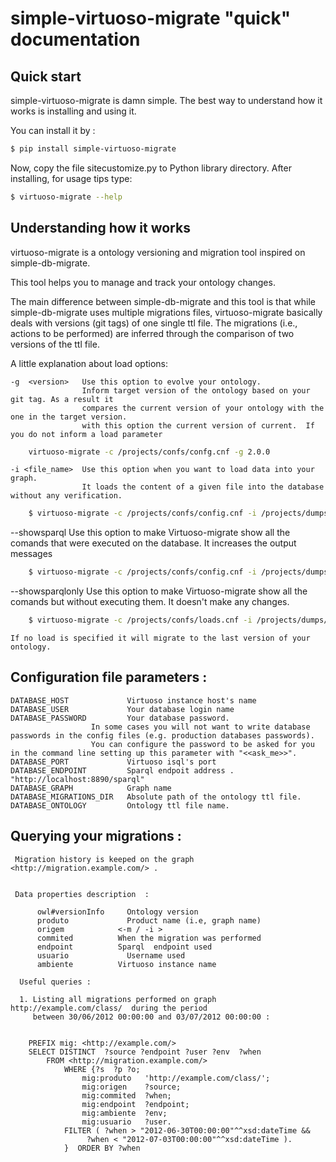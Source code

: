 # simple-virtuoso-migrate "quick" documentation 


## Quick start

simple-virtuoso-migrate is damn simple. The best way to understand how it works is installing and using it.

You can install it by :

```bash
$ pip install simple-virtuoso-migrate
```

Now, copy the file sitecustomize.py to Python library directory. After installing, for usage tips type:

```bash
$ virtuoso-migrate --help
```

## Understanding how it works

virtuoso-migrate is a ontology versioning and migration tool inspired on simple-db-migrate.

This tool helps you to manage and track your ontology changes.

The main difference between simple-db-migrate and this tool is that while simple-db-migrate uses multiple migrations files, virtuoso-migrate basically deals with versions (git tags) of one single ttl file. The migrations (i.e.,  actions to be performed) are inferred through the comparison of two versions of the ttl file.

A little explanation about load options:

    -g  <version>   Use this option to evolve your ontology.
                    Inform target version of the ontology based on your git tag. As a result it 
                    compares the current version of your ontology with the one in the target version.
                    with this option the current version of current.  If you do not inform a load parameter

```bash
    virtuoso-migrate -c /projects/confs/confg.cnf -g 2.0.0
```

    -i <file_name>  Use this option when you want to load data into your graph.
                    It loads the content of a given file into the database without any verification.

```bash
    $ virtuoso-migrate -c /projects/confs/config.cnf -i /projects/dumps/load.ttl
```

   --showsparql    Use this option to make Virtuoso-migrate show all the comands that
                   were executed on the database. It increases the output messages

```bash
    $ virtuoso-migrate -c /projects/confs/config.cnf -i /projects/dumps/load.ttl --showsparql
```

   --showsparqlonly Use this option to make Virtuoso-migrate show all the comands but without executing them.
                    It doesn't make any changes.

```bash
    $ virtuoso-migrate -c /projects/confs/loads.cnf -i /projects/dumps/loads.ttl --showsparqlonly
```

    If no load is specified it will migrate to the last version of your ontology.

## Configuration file parameters :

    DATABASE_HOST             Virtuoso instance host's name
    DATABASE_USER             Your database login name
    DATABASE_PASSWORD         Your database password.
		              In some cases you will not want to write database passwords in the config files (e.g. production databases passwords).
		              You can configure the password to be asked for you in the command line setting up this parameter with "<<ask_me>>".
    DATABASE_PORT             Virtuoso isql's port
    DATABASE_ENDPOINT         Sparql endpoit address . "http://localhost:8890/sparql"
    DATABASE_GRAPH            Graph name
    DATABASE_MIGRATIONS_DIR   Absolute path of the ontology ttl file.
    DATABASE_ONTOLOGY         Ontology ttl file name.


## Querying your migrations :

     Migration history is keeped on the graph <http://migration.example.com/> .


     Data properties description  :

          owl#versionInfo	  Ontology version
          produto	          Product name (i.e, graph name) 
          origem            <-m / -i >
          commited	        When the migration was performed 
          endpoint          Sparql 	endpoint used 
          usuario	          Username used 
          ambiente	        Virtuoso instance name

      Useful queries :

      1. Listing all migrations performed on graph http://example.com/class/  during the period
         between 30/06/2012 00:00:00 and 03/07/2012 00:00:00 :


		PREFIX mig: <http://example.com/>
		SELECT DISTINCT  ?source ?endpoint ?user ?env  ?when 
			FROM <http://migration.example.com/> 
				WHERE {?s  ?p ?o;
					mig:produto   'http://example.com/class/';
					mig:origen    ?source;
					mig:commited  ?when;
					mig:endpoint  ?endpoint;
					mig:ambiente  ?env;
					mig:usuario   ?user.
				FILTER ( ?when > "2012-06-30T00:00:00"^^xsd:dateTime && 
					 ?when < "2012-07-03T00:00:00"^^xsd:dateTime ).
				}  ORDER BY ?when
